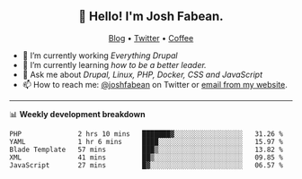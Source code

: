 <h2 align="center">👋 Hello! I'm Josh Fabean.</h2>
<p align="center">
  <a href="https://joshfabean.com">Blog</a> •
  <a href="https://twitter.com/fabean">Twitter</a> •
  <a href="https://www.buymeacoffee.com/LSxne6Yr4">Coffee</a>
</p>

- 🔭 I’m currently working *Everything Drupal*
- 🌱 I’m currently learning *how to be a better leader.*
- 💬 Ask me about *Drupal, Linux, PHP, Docker, CSS and JavaScript*
- 📫 How to reach me: [@joshfabean](https://twitter.com/joshfabean) on Twitter or [email from my website](https://joshfabean.com).

-------

📊 **Weekly development breakdown**
<!--START_SECTION:waka-->
```text
PHP              2 hrs 10 mins   ███████▓░░░░░░░░░░░░░░░░░   31.26 % 
YAML             1 hr 6 mins     ████░░░░░░░░░░░░░░░░░░░░░   15.97 % 
Blade Template   57 mins         ███▒░░░░░░░░░░░░░░░░░░░░░   13.82 % 
XML              41 mins         ██▒░░░░░░░░░░░░░░░░░░░░░░   09.85 % 
JavaScript       27 mins         █▓░░░░░░░░░░░░░░░░░░░░░░░   06.57 % 
```
<!--END_SECTION:waka-->

<!--
**fabean/fabean** is a ✨ _special_ ✨ repository because its `README.md` (this file) appears on your GitHub profile.

Here are some ideas to get you started:

- 🔭 I’m currently working on ...
- 🌱 I’m currently learning ...
- 👯 I’m looking to collaborate on ...
- 🤔 I’m looking for help with ...
- 💬 Ask me about ...
- 📫 How to reach me: ...
- 😄 Pronouns: ...
- ⚡ Fun fact: ...
-->
